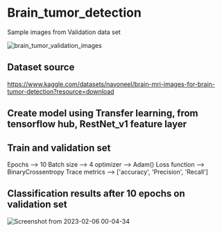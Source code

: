# Brain_tumor_detection

Sample images from Validation data set

![brain_tumor_validation_images](https://user-images.githubusercontent.com/23450113/216850715-89dcbf76-fc84-4ed1-bafb-174b94903b2e.png)

## Dataset source 
https://www.kaggle.com/datasets/navoneel/brain-mri-images-for-brain-tumor-detection?resource=download

## Create model using Transfer learning, from **tensorflow hub, RestNet_v1** feature layer

## Train and validation set

Epochs          --> 10
Batch size      --> 4
optimizer       --> Adam()
Loss function   --> BinaryCrossentropy
Trace metrics   --> ['accuracy', 'Precision', 'Recall']

## Classification results **after 10 epochs on validation set** 

![Screenshot from 2023-02-06 00-04-34](https://user-images.githubusercontent.com/23450113/216851078-6d1069c9-b338-4d2c-8bfb-b3003067ad90.png)
